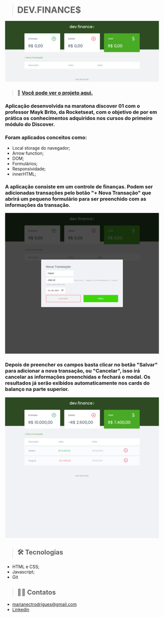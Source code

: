 > # DEV.FINANCE$

![preview](.github/header.png)

> ### 🔗 [Você pode ver o projeto aqui.](https://marianecr.github.io/dev_finances/)

### Aplicação desenvolvida na maratona discover 01 com o professor Mayk Brito, da Rocketseat, com o objetivo de por em prática os conhecimentos adquiridos nos cursos do primeiro módulo do Discover.

### Foram aplicados conceitos como:

- Local storage do navegador;
- Arrow function;
- DOM;
- Formulários;
- Responsividade;
- innerHTML;

### A aplicação consiste em um controle de finanças. Podem ser adicionadas transações pelo botão "+ Nova Transação" que abrirá um pequeno formulário para ser preenchido com as informações da transação.

![preview](.github/preview_modal.png)

### Depois de preencher os campos basta clicar no botão "Salvar" para adicionar a nova transação, ou "Cancelar", isso irá cancelar as informações preenchidas e fechará o modal. Os resultados já serão exibidos automaticamente nos cards do balanço na parte superior.

![preview](.github/preview.png)

> ## 🛠 Tecnologias

- HTML e CSS;
- Javascript;
- Git

> ## 👋🏼 Contatos

- marianectrodrigues@gmail.com
- [Linkedin](https://www.linkedin.com/in/marianectrodrigues/)
